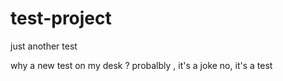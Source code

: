 # test-project
just another test 

why a new test on my desk ?
probalbly , it's a joke 
no, it's a test

